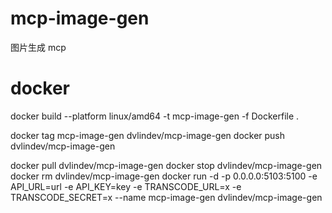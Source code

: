 # mcp-image-gen
图片生成 mcp

# docker
docker build --platform linux/amd64 -t mcp-image-gen -f Dockerfile .

docker tag mcp-image-gen dvlindev/mcp-image-gen
docker push dvlindev/mcp-image-gen

docker pull dvlindev/mcp-image-gen
docker stop dvlindev/mcp-image-gen
docker rm dvlindev/mcp-image-gen
docker run -d -p 0.0.0.0:5103:5100 -e API_URL=url -e API_KEY=key -e TRANSCODE_URL=x -e TRANSCODE_SECRET=x --name mcp-image-gen dvlindev/mcp-image-gen

